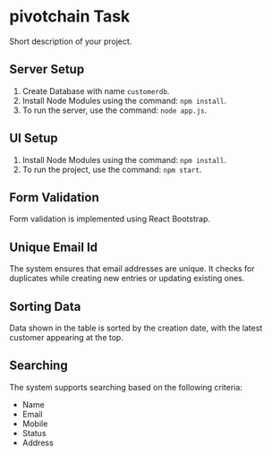 # pivotchain Task


Short description of your project.

## Server Setup

1. Create Database with name `customerdb`.
2. Install Node Modules using the command: `npm install`.
3. To run the server, use the command: `node app.js`.

## UI Setup

1. Install Node Modules using the command: `npm install`.
2. To run the project, use the command: `npm start`.

## Form Validation

Form validation is implemented using React Bootstrap.

## Unique Email Id

The system ensures that email addresses are unique. It checks for duplicates while creating new entries or updating existing ones.

## Sorting Data

Data shown in the table is sorted by the creation date, with the latest customer appearing at the top.

## Searching

The system supports searching based on the following criteria:
- Name
- Email
- Mobile
- Status
- Address




